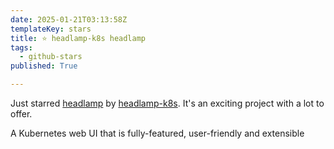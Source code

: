 ```yaml
---
date: 2025-01-21T03:13:58Z
templateKey: stars
title: ⭐ headlamp-k8s headlamp
tags:
  - github-stars
published: True

---
```


Just starred [headlamp](https://github.com/headlamp-k8s/headlamp) by [headlamp-k8s](https://github.com/headlamp-k8s). It's an exciting project with a lot to offer.

A Kubernetes web UI that is fully-featured, user-friendly and extensible
